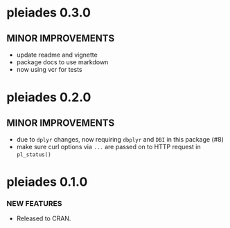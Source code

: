 pleiades 0.3.0
==============

## MINOR IMPROVEMENTS

* update readme and vignette
* package docs to use markdown
* now using vcr for tests


pleiades 0.2.0
==============

## MINOR IMPROVEMENTS

* due to `dplyr` changes, now requiring `dbplyr` and `DBI`
in this package (#8)
* make sure curl options via `...` are passed on to HTTP request
in `pl_status()`



pleiades 0.1.0
==============

### NEW FEATURES

* Released to CRAN.

